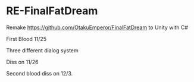 # RE-FinalFatDream
Remake https://github.com/OtakuEmperor/FinalFatDream to Unity with C#


First Blood 11/25

Three different dialog system

Diss on 11/26
 

Second blood diss on 12/3.

